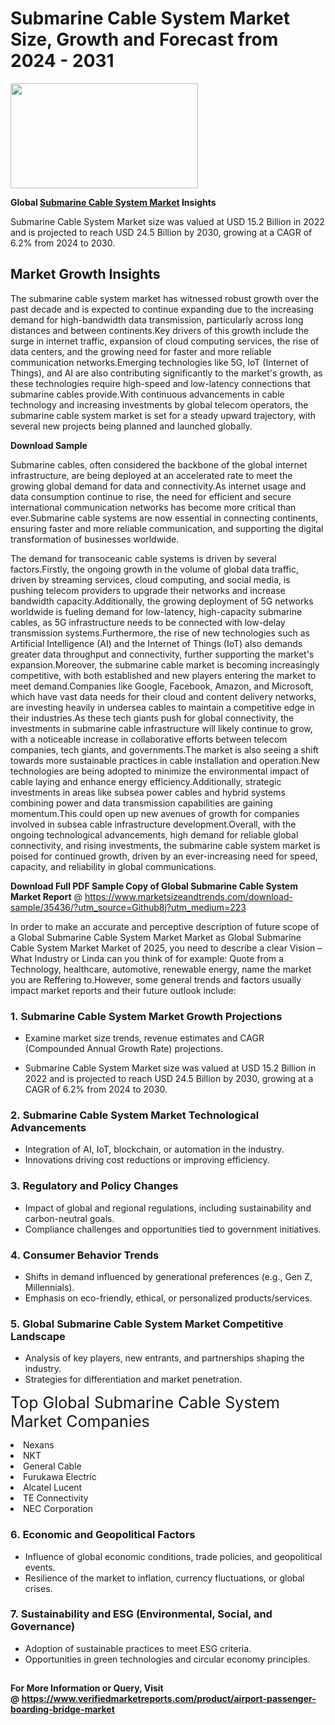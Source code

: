 <H1>Submarine Cable System Market Size, Growth and Forecast from 2024 - 2031</H1><img class="aligncenter size-medium wp-image-584254" src="https://thirdeyenews.in/wp-content/uploads/2024/09/Global-Market-Research-300x168.jpeg" alt="" width="300" height="168" /><p><strong>Global&nbsp;<a href="https://www.marketsizeandtrends.com/download-sample/35436/?utm_source=Github8j?utm_medium=223">Submarine Cable System Market</a> Insights</strong></p><p>Submarine Cable System Market size was valued at USD 15.2 Billion in 2022 and is projected to reach USD 24.5 Billion by 2030, growing at a CAGR of 6.2% from 2024 to 2030.</p><p><h2>Market Growth Insights</h2> <p>The submarine cable system market has witnessed robust growth over the past decade and is expected to continue expanding due to the increasing demand for high-bandwidth data transmission, particularly across long distances and between continents.Key drivers of this growth include the surge in internet traffic, expansion of cloud computing services, the rise of data centers, and the growing need for faster and more reliable communication networks.Emerging technologies like 5G, IoT (Internet of Things), and AI are also contributing significantly to the market's growth, as these technologies require high-speed and low-latency connections that submarine cables provide.With continuous advancements in cable technology and increasing investments by global telecom operators, the submarine cable system market is set for a steady upward trajectory, with several new projects being planned and launched globally.</p> <p><strong>Download Sample</strong></p> <p>Submarine cables, often considered the backbone of the global internet infrastructure, are being deployed at an accelerated rate to meet the growing global demand for data and connectivity.As internet usage and data consumption continue to rise, the need for efficient and secure international communication networks has become more critical than ever.Submarine cable systems are now essential in connecting continents, ensuring faster and more reliable communication, and supporting the digital transformation of businesses worldwide.</p> <p>The demand for transoceanic cable systems is driven by several factors.Firstly, the ongoing growth in the volume of global data traffic, driven by streaming services, cloud computing, and social media, is pushing telecom providers to upgrade their networks and increase bandwidth capacity.Additionally, the growing deployment of 5G networks worldwide is fueling demand for low-latency, high-capacity submarine cables, as 5G infrastructure needs to be connected with low-delay transmission systems.Furthermore, the rise of new technologies such as Artificial Intelligence (AI) and the Internet of Things (IoT) also demands greater data throughput and connectivity, further supporting the market's expansion.Moreover, the submarine cable market is becoming increasingly competitive, with both established and new players entering the market to meet demand.Companies like Google, Facebook, Amazon, and Microsoft, which have vast data needs for their cloud and content delivery networks, are investing heavily in undersea cables to maintain a competitive edge in their industries.As these tech giants push for global connectivity, the investments in submarine cable infrastructure will likely continue to grow, with a noticeable increase in collaborative efforts between telecom companies, tech giants, and governments.The market is also seeing a shift towards more sustainable practices in cable installation and operation.New technologies are being adopted to minimize the environmental impact of cable laying and enhance energy efficiency.Additionally, strategic investments in areas like subsea power cables and hybrid systems combining power and data transmission capabilities are gaining momentum.This could open up new avenues of growth for companies involved in subsea cable infrastructure development.Overall, with the ongoing technological advancements, high demand for reliable global connectivity, and rising investments, the submarine cable system market is poised for continued growth, driven by an ever-increasing need for speed, capacity, and reliability in global communications.<p><span class=""><strong>Download Full PDF Sample Copy of Global Submarine Cable System Market Report</strong> @ <a href="https://www.marketsizeandtrends.com/download-sample/35436/?utm_source=Github8j?utm_medium=223" target="_blank">https://www.marketsizeandtrends.com/download-sample/35436/?utm_source=Github8j?utm_medium=223</a></span></p><p>In order to make an accurate and perceptive description of future scope of a Global&nbsp;Submarine Cable System Market Market as Global&nbsp;Submarine Cable System Market Market of 2025, you need to describe a clear Vision &ndash; What Industry or Linda can you think of for example: Quote from a Technology, healthcare, automotive, renewable energy, name the market you are Reffering to.However, some general trends and factors usually impact market reports and their future outlook include:</p><h3>1.&nbsp;<strong>Submarine Cable System Market Growth Projections</strong></h3><ul><li>Examine market size trends, revenue estimates and CAGR (Compounded Annual Growth Rate) projections.</li><li><p>Submarine Cable System Market size was valued at USD 15.2 Billion in 2022 and is projected to reach USD 24.5 Billion by 2030, growing at a CAGR of 6.2% from 2024 to 2030.</p></li></ul><h3>2.&nbsp;<strong>Submarine Cable System Market Technological Advancements</strong></h3><ul><li>Integration of AI, IoT, blockchain, or automation in the industry.</li><li>Innovations driving cost reductions or improving efficiency.</li></ul><h3>3.&nbsp;<strong>Regulatory and Policy Changes</strong></h3><ul><li>Impact of global and regional regulations, including sustainability and carbon-neutral goals.</li><li>Compliance challenges and opportunities tied to government initiatives.</li></ul><h3>4.&nbsp;<strong>Consumer Behavior Trends</strong></h3><ul><li>Shifts in demand influenced by generational preferences (e.g., Gen Z, Millennials).</li><li>Emphasis on eco-friendly, ethical, or personalized products/services.</li></ul><h3>5.&nbsp;<strong>Global Submarine Cable System Market Competitive Landscape</strong></h3><ul><li>Analysis of key players, new entrants, and partnerships shaping the industry.</li><li>Strategies for differentiation and market penetration.</li></ul><p data-pm-slice="1 1 []"><span style="color: inherit; font-family: inherit; font-size: 25px;">Top Global Submarine Cable System Market Companies</span></p><div class="" data-test-id=""><p><li>Nexans</li><li> NKT</li><li> General Cable</li><li> Furukawa Electric</li><li> Alcatel Lucent</li><li> TE Connectivity</li><li> NEC Corporation</li></p></div><h3>6.&nbsp;<strong>Economic and Geopolitical Factors</strong></h3><ul><li>Influence of global economic conditions, trade policies, and geopolitical events.</li><li>Resilience of the market to inflation, currency fluctuations, or global crises.</li></ul><h3>7.&nbsp;<strong>Sustainability and ESG (Environmental, Social, and Governance)</strong></h3><ul><li>Adoption of sustainable practices to meet ESG criteria.</li><li>Opportunities in green technologies and circular economy principles.</li></ul><h2><strong style="font-size: 14px;">For More Information or Query, Visit @&nbsp;</strong><a style="background-color: #ffffff; font-size: 14px;" href="https://www.marketsizeandtrends.com/report/submarine-cable-system-market/" target="_blank">https://www.verifiedmarketreports.com/product/airport-passenger-boarding-bridge-market</a></h2>